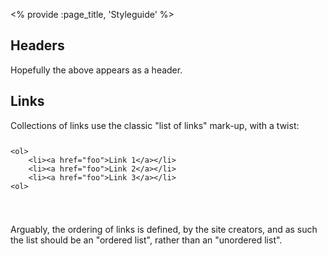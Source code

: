 <% provide :page_title, 'Styleguide' %>

## Headers

Hopefully the above appears as a header.

<h2>Links</h2>
Collections of links use the classic "list of links" mark-up, with a twist:
<code>
	<pre>
&lt;ol&gt;
	&lt;li&gt;&lt;a href="foo"&gt;Link 1&lt;/a&gt;&lt;/li&gt;
	&lt;li&gt;&lt;a href="foo"&gt;Link 2&lt;/a&gt;&lt;/li&gt;
	&lt;li&gt;&lt;a href="foo"&gt;Link 3&lt;/a&gt;&lt;/li&gt;
&lt;ol&gt;
	</pre>
</code>
<p>Arguably, the ordering of links is defined, by the site creators, and as such the list should be an "ordered list", rather than an "unordered list".</p>

